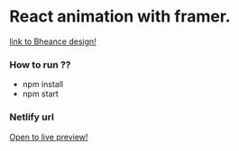# React animation with framer.
[link to Bheance design!](https://www.behance.net/gallery/122094619/Motion-landing-page/modules/694381647)
### How to run ??
* npm install
* npm start
### Netlify url 
[Open to live preview!](https://60dc8fef809a1d41a170b9c7--sleepy-edison-26dfe8.netlify.app/)
